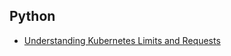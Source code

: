 <h2>Python</h2>
<ul> 
  <li> <a href="https://sysdig.com/blog/kubernetes-limits-requests/#:~:text=Kubernetes%20defines%20Limits%20as%20the,is%20reserved%20for%20a%20container."> Understanding Kubernetes Limits and Requests </a> </li>
  
</ul>
